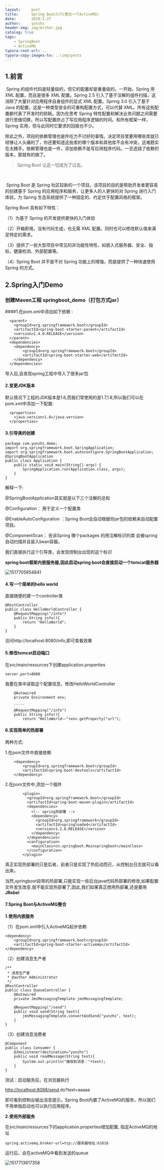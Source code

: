 ```yaml
---
layout:     post
title:      Spring Boot入门(整合一个ActiveMQ)
date:       2018-1-27
author:     yunzhs
header-img: img/Archer.jpg
catalog: true
tags:
    - SpringBoot
    - ActiveMQ
typora-root-url: ..
typora-copy-images-to: ..\img\posts
---
```


## 1.前言

​        Spring 的组件代码是轻量级的，但它的配置却是重量级的。一开始，Spring 用 XML 配置，而且是很多 XML 配置。Spring 2.5 引入了基于注解的组件扫描，这消除了大量针对应用程序自身组件的显式 XML 配置。Spring 3.0 引入了基于 Java 的配置，这是一种类型安全的可重构配置方式，可以代替 XML。所有这些配置都代表了开发时的损耗。因为在思考 Spring 特性配置和解决业务问题之间需要进行思维切换，所以写配置挤占了写应用程序逻辑的时间。和所有框架一样，Spring 实用，但与此同时它要求的回报也不少。

​	除此之外，项目的依赖管理也是件吃力不讨好的事情。决定项目里要用哪些库就已经够让人头痛的了，你还要知道这些库的哪个版本和其他库不会有冲突，这难题实在太棘手。依赖管理也是一件，添加依赖不是写应用程序代码。一旦选错了依赖的版本，那就有的搞了。



> Spring Boot 让这一切成为了过去。

​	

​	Spring Boot 是 Spring 社区较新的一个项目。该项目的目的是帮助开发者更容易的创建基于 Spring 的应用程序和服务，让更多人的人更快的对 Spring 进行入门体验，为 Spring 生态系统提供了一种固定的、约定优于配置风格的框架。

Spring Boot 具有如下特性：

（1）为基于 Spring 的开发提供更快的入门体验

（2）开箱即用，没有代码生成，也无需 XML 配置。同时也可以修改默认值来满足特定的需求。

（3）提供了一些大型项目中常见的非功能性特性，如嵌入式服务器、安全、指标，健康检测、外部配置等。

（4）Spring Boot 并不是不对 Spring 功能上的增强，而是提供了一种快速使用 Spring 的方式。

## 2.Spring入门Demo

### 创建Maven工程 springboot_demo（打包方式jar）

####1.在pom.xml中添加如下依赖 :

```
  <parent>
    <groupId>org.springframework.boot</groupId>
    <artifactId>spring-boot-starter-parent</artifactId>
	<version>1.4.0.RELEASE</version>
  </parent>  
  <dependencies>
    <dependency>
        <groupId>org.springframework.boot</groupId>
        <artifactId>spring-boot-starter-web</artifactId>
    </dependency>
  </dependencies>
```

导入后,会发现spring工程中导入了很多jar包

#### 2.变更JDK版本

默认情况下工程的JDK版本是1.6,而我们常使用的是1.7,1.8,所以我们可以在pom.xml中添加一下配置:

```
  <properties>   
    <java.version>1.8</java.version>
  </properties>
```

#### 3.引导类的创建

```
package com.yunzhs.demo;
import org.springframework.boot.SpringApplication;
import org.springframework.boot.autoconfigure.SpringBootApplication;
@SpringBootApplication
public class Application {
	public static void main(String[] args) {
		SpringApplication.run(Application.class, args);
	}
}
```

解释一下:

@SpringBootApplication其实就是以下三个注解的总和

@Configuration： 用于定义一个配置类

@EnableAutoConfiguration ：Spring Boot会自动根据你jar包的依赖来自动配置项目。

@ComponentScan： 告诉Spring 哪个packages 的用注解标识的类 会被spring自动扫描并且装入bean容器。

我们直接执行这个引导类，会发现控制台出现的这个标识

**spring boot框架内嵌服务器,因此启动spring boot会直接启动一个tomcat服务器**

![1517705854841](/img/posts/1517705854841.png)

#### 4.写一个简单的hello world

直接随便的建一个controller类

```
@RestController
public class HelloWorldController {
	@RequestMapping("/info")
	public String info(){
		return "HelloWorld";		
	}		
}
```

访问http://localhost:8080/info,即可查看效果

#### 5.修改tomcat启动端口

在src/main/resources下创建application.properties

```
server.port=8088
```

我要在类中读取这个配置信息，修改HelloWorldController  

```
	@Autowired
	private Environment env;
	
	`````
	@RequestMapping("/info")
	public String info(){
		return "HelloWorld~~"+env.getProperty("url");
```

#### 6.实现简单的热部署 

两种方式:

1.在pom文件中直接依赖

```
	<dependency>  
	    <groupId>org.springframework.boot</groupId>  
	    <artifactId>spring-boot-devtools</artifactId>  
	</dependency>  
```
2.在pom文件中,添加一个插件

```
		<plugin>
          <groupId>org.springframework.boot</groupId>
          <artifactId>spring-boot-maven-plugin</artifactId>
          <dependencies>
            <!-- spring热部署 -->
            <dependency>
              <groupId>org.springframework</groupId>
              <artifactId>springloaded</artifactId>
              <version>1.2.6.RELEASE</version>
            </dependency>
          </dependencies>
          <configuration>
            <mainClass>cn.springboot.Mainspringboot</mainClass>
          </configuration>
        </plugin>
```



真正实现热部署的只是后者，前者只是实现了热启动而已，从控制台日志就可以看出来。

当然,springboot自带的热部署,只能实现一些后台java代码热部署的修改,如果配置文件发生改变.就不能实现热部署了,因此,我们如果真正想用热部署,还是要用**JRebel**

#### 7.Spring Boot与ActiveMQ整合

**1.使用内嵌服务**

（1）在pom.xml中引入ActiveMQ起步依赖

```
<dependency>
    <groupId>org.springframework.boot</groupId>
    <artifactId>spring-boot-starter-activemq</artifactId>
</dependency>
```

（2）创建消息生产者

```
/**
 * 消息生产者
 * @author Administrator
 */
@RestController
public class QueueController {
	@Autowired
	private JmsMessagingTemplate jmsMessagingTemplate;

	@RequestMapping("/send")
	public void send(String text){
		jmsMessagingTemplate.convertAndSend("yunzhs", text);
	}
}
```

（3）创建消息消费者

```
@Component
public class Consumer {
	@JmsListener(destination="yunzhs")
	public void readMessage(String text){
		System.out.println("接收到消息："+text);
	}	
}
```

测试：启动服务后，在浏览器执行 

[http://localhost:8088/send](http://localhost:8080/send).do?text=aaaaa

即可看到控制台输出消息提示。Spring Boot内置了ActiveMQ的服务，所以我们不用单独启动也可以执行应用程序。

**2.使用外部服务**

在src/main/resources下的application.properties增加配置, 指定ActiveMQ的地址

```
spring.activemq.broker-url=tcp://服务器地址:61616
```

运行后，会在activeMQ中看到发送的queue 

![1517713617358](/img/posts/1517713617358.png)